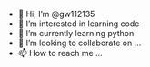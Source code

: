 - 👋 Hi, I’m @gw112135
- 👀 I’m interested in learning code
- 🌱 I’m currently learning python
- 💞️ I’m looking to collaborate on ...
- 📫 How to reach me ...

<!---
gw112135/gw112135 is a ✨ special ✨ repository because its `README.md` (this file) appears on your GitHub profile.
You can click the Preview link to take a look at your changes.
--->
